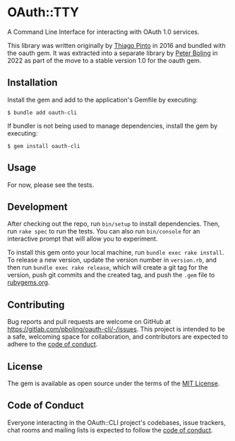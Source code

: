 # OAuth::TTY

A Command Line Interface for interacting with OAuth 1.0 services.

This library was written originally by [Thiago Pinto](https://github.com/thiagopintodev) in 2016 and bundled with the oauth gem.
It was extracted into a separate library by [Peter Boling](https://railsbling.com) in 2022 as part of the move to a stable version 1.0 for the oauth gem.

## Installation

Install the gem and add to the application's Gemfile by executing:

    $ bundle add oauth-cli

If bundler is not being used to manage dependencies, install the gem by executing:

    $ gem install oauth-cli

## Usage

For now, please see the tests.

## Development

After checking out the repo, run `bin/setup` to install dependencies. Then, run `rake spec` to run the tests. You can also run `bin/console` for an interactive prompt that will allow you to experiment.

To install this gem onto your local machine, run `bundle exec rake install`. To release a new version, update the version number in `version.rb`, and then run `bundle exec rake release`, which will create a git tag for the version, push git commits and the created tag, and push the `.gem` file to [rubygems.org](https://rubygems.org).

## Contributing

Bug reports and pull requests are welcome on GitHub at https://gitlab.com/pboling/oauth-cli/-/issues. This project is intended to be a safe, welcoming space for collaboration, and contributors are expected to adhere to the [code of conduct](https://gitlab.com/pboling/oauth-cli/-/blob/main/CODE_OF_CONDUCT.md).

## License

The gem is available as open source under the terms of the [MIT License](https://opensource.org/licenses/MIT).

## Code of Conduct

Everyone interacting in the OAuth::CLI project's codebases, issue trackers, chat rooms and mailing lists is expected to follow the [code of conduct](https://gitlab.com/pboling/oauth-cli/-/blob/main/CODE_OF_CONDUCT.md).

